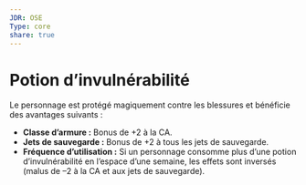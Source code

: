 ```yaml
---
JDR: OSE
Type: core
share: true
---
```

# Potion d’invulnérabilité

Le personnage est protégé magiquement contre les blessures et bénéficie des avantages suivants :

- **Classe d’armure :** Bonus de +2 à la CA.
- **Jets de sauvegarde :** Bonus de +2 à tous les jets de sauvegarde.
- **Fréquence d’utilisation :** Si un personnage consomme plus d’une potion d’invulnérabilité en l’espace d’une semaine, les effets sont inversés (malus de –2 à la CA et aux jets de sauvegarde).